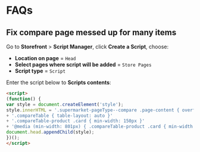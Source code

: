 # FAQs

## Fix compare page messed up for many items

Go to **Storefront** > **Script Manager**, click **Create a Script**, choose:

- **Location on page** = `Head`
- **Select pages where script will be added** = `Store Pages`
- **Script type** = `Script`

Enter the script below to **Scripts contents**:

```html
<script>
(function() {
var style = document.createElement('style');
style.innerHTML = '.supermarket-pageType--compare .page-content { overflow: auto; -webkit-overflow-scrolling: touch; position: relative }'
+ '.compareTable { table-layout: auto }'
+ '.compareTable-product .card { min-width: 150px }'
+ '@media (min-width: 801px) { .compareTable-product .card { min-width: 250px } }';
document.head.appendChild(style);
})();
</script>
```

